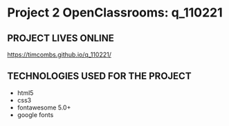 # Project 2 OpenClassrooms: q_110221

## PROJECT LIVES ONLINE
https://timcombs.github.io/q_110221/

## TECHNOLOGIES USED FOR THE PROJECT
- html5
- css3
- fontawesome 5.0+
- google fonts
